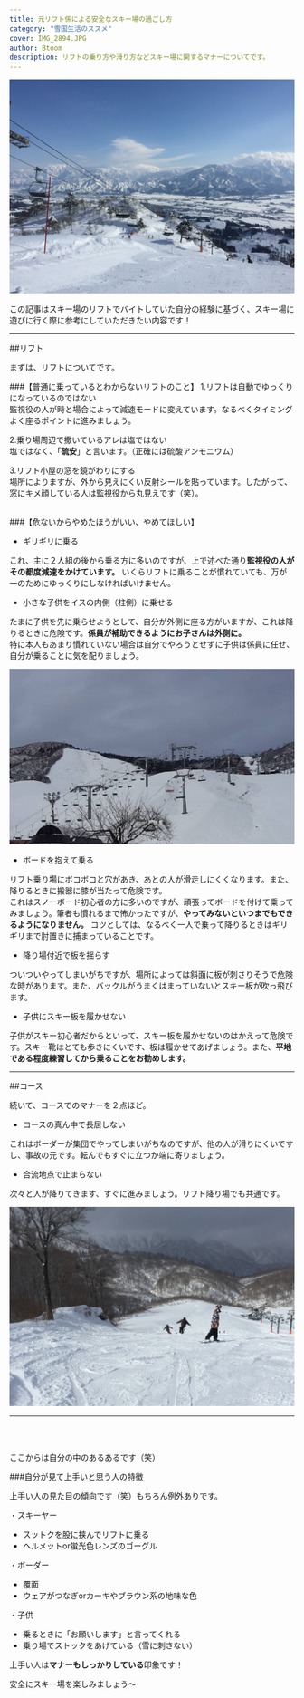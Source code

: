 ```yaml
---
title: 元リフト係による安全なスキー場の過ごし方
category: "雪国生活のススメ"
cover: IMG_2894.JPG
author: Btoom
description: リフトの乗り方や滑り方などスキー場に関するマナーについてです。
---
```


![image](./IMG_2894.JPG)

この記事はスキー場のリフトでバイトしていた自分の経験に基づく、スキー場に遊びに行く際に参考にしていただきたい内容です！

---


##リフト

まずは、リフトについてです。

###【普通に乗っているとわからないリフトのこと】
1.リフトは自動でゆっくりになっているのではない<br />
監視役の人が時と場合によって減速モードに変えています。なるべくタイミングよく座るポイントに進みましょう。

2.乗り場周辺で撒いているアレは塩ではない<br />
塩ではなく、「**硫安**」と言います。（正確には硫酸アンモニウム）

3.リフト小屋の窓を鏡がわりにする<br />
場所によりますが、外から見えにくい反射シールを貼っています。したがって、窓にキメ顔している人は監視役から丸見えです（笑）。
<br />
<br />

###【危ないからやめたほうがいい、やめてほしい】

- ギリギリに乗る

これ、主に２人組の後から乗る方に多いのですが、上で述べた通り**監視役の人がその都度減速をかけています。** いくらリフトに乗ることが慣れていても、万が一のためにゆっくりにしなければいけません。

- 小さな子供をイスの内側（柱側）に乗せる

たまに子供を先に乗らせようとして、自分が外側に座る方がいますが、これは降りるときに危険です。**係員が補助できるようにお子さんは外側に。**  <br />特に本人もあまり慣れていない場合は自分でやろうとせずに子供は係員に任せ、自分が乗ることに気を配りましょう。

![image](./IMG_7953.JPG)

- ボードを抱えて乗る

リフト乗り場にボコボコと穴があき、あとの人が滑走しにくくなります。また、降りるときに搬器に膝が当たって危険です。<br />
これはスノーボード初心者の方に多いのですが、頑張ってボードを付けて乗ってみましょう。筆者も慣れるまで怖かったですが、**やってみないといつまでもできるようになりません。** コツとしては、なるべく一人で乗って降りるときはギリギリまで肘置きに捕まっていることです。

- 降り場付近で板を揺らす

ついついやってしまいがちですが、場所によっては斜面に板が刺さりそうで危険な時があります。また、バックルがうまくはまっていないとスキー板が吹っ飛びます。

- 子供にスキー板を履かせない

子供がスキー初心者だからといって、スキー板を履かせないのはかえって危険です。スキー靴はとても歩きにくいです、板は履かせてあげましょう。また、**平地である程度練習してから乗ることをお勧めします。**

---

##コース

続いて、コースでのマナーを２点ほど。

- コースの真ん中で長居しない

これはボーダーが集団でやってしまいがちなのですが、他の人が滑りにくいですし、事故の元です。転んでもすぐに立つか端に寄りましょう。

- 合流地点で止まらない

次々と人が降りてきます、すぐに進みましょう。リフト降り場でも共通です。

![image](./IMG_4904.JPG)


---
<br />
<br />

ここからは自分の中のあるあるです（笑）
<br />

###自分が見て上手いと思う人の特徴
<br />

上手い人の見た目の傾向です（笑）もちろん例外ありです。
<br />

・スキーヤー<br>
- スットクを股に挟んでリフトに乗る <br />
- ヘルメットor蛍光色レンズのゴーグル

・ボーダー<br>
- 覆面<br />
- ウェアがつなぎorカーキやブラウン系の地味な色

・子供<br>
- 乗るときに「お願いします」と言ってくれる<br />
- 乗り場でストックをあげている（雪に刺さない）

上手い人は**マナーもしっかりしている**印象です！

安全にスキー場を楽しみましょう〜